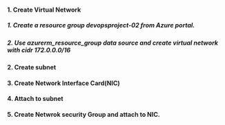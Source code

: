 #### 1. Create Virtual Network

##### 1. Create a resource group devopsproject-02 from Azure portal. 
##### 2. Use azurerm_resource_group data source and create virtual network with cidr 172.0.0.0/16

#### 2. Create subnet
#### 3. Create Network Interface Card(NIC)
#### 4. Attach to subnet
#### 5. Create Netwrok security Group and attach to NIC.
